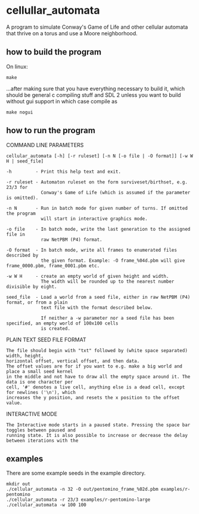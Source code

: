 # cellullar\_automata
A program to simulate Conway's Game of Life and other cellular automata that
thrive on a torus and use a Moore neighborhood.

## how to build the program
On linux:

    make

...after making sure that you have everything necessary to build it, which should be
general c compiling stuff and SDL 2 unless you want to build without gui support
in which case compile as

    make nogui

## how to run the program

<!-- autogen begin -->
COMMAND LINE PARAMETERS

    cellular_automata [-h] [-r ruleset] [-n N [-o file | -O format]] [-w W H | seed_file]

    -h         - Print this help text and exit.

    -r ruleset - Automaton ruleset on the form surviveset/birthset, e.g. 23/3 for
                 Conway's Game of Life (which is assumed if the parameter is omitted).

    -n N       - Run in batch mode for given number of turns. If omitted the program
                 will start in interactive graphics mode.

    -o file    - In batch mode, write the last generation to the assigned file in
                 raw NetPBM (P4) format.

    -O format  - In batch mode, write all frames to enumerated files described by
                 the given format. Example: -O frame_%04d.pbm will give frame_0000.pbm, frame_0001.pbm etc.

    -w W H     - create an empty world of given height and width.
                 The width will be rounded up to the nearest number divisible by eight.

    seed_file  - Load a world from a seed file, either in raw NetPBM (P4) format, or from a plain
                 text file with the format described below.

                 If neither a -w parameter nor a seed file has been specified, an empty world of 100x100 cells
                 is created.

PLAIN TEXT SEED FILE FORMAT

    The file should begin with "txt" followed by (white space separated) width, height,
    horizontal offset, vertical offset, and then data.
    The offset values are for if you want to e.g. make a big world and place a small seed kernel
    in the middle and not have to draw all the empty space around it. The data is one character per
    cell, '#' denotes a live cell, anything else is a dead cell, except for newlines ('\n'), which
    increases the y position, and resets the x position to the offset value.

INTERACTIVE MODE

    The Interactive mode starts in a paused state. Pressing the space bar toggles between paused and
    running state. It is also possible to increase or decrease the delay between iterations with the
<!-- autogen end -->

## examples

There are some example seeds in the example directory.

    mkdir out
    ./cellular_automata -n 32 -O out/pentomino_frame_%02d.pbm examples/r-pentomino
    ./cellular_automata -r 23/3 examples/r-pentomino-large
    ./cellular_automata -w 100 100
